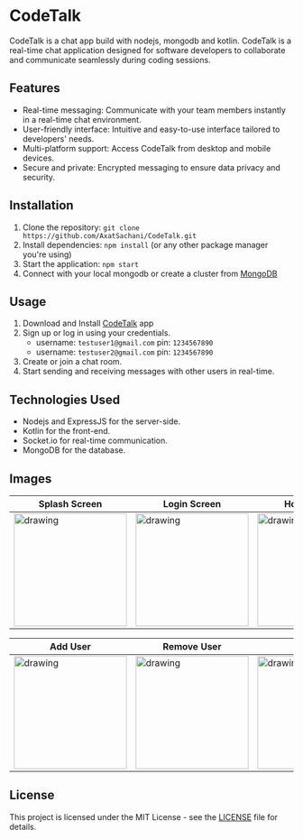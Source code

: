 # CodeTalk
CodeTalk is a chat app build with nodejs, mongodb and kotlin.
CodeTalk is a real-time chat application designed for software developers to collaborate and communicate seamlessly during coding sessions.

## Features

- Real-time messaging: Communicate with your team members instantly in a real-time chat environment.
- User-friendly interface: Intuitive and easy-to-use interface tailored to developers' needs.
- Multi-platform support: Access CodeTalk from desktop and mobile devices.
- Secure and private: Encrypted messaging to ensure data privacy and security.


## Installation

1. Clone the repository: `git clone https://github.com/AxatSachani/CodeTalk.git`
2. Install dependencies: `npm install` (or any other package manager you're using)
3. Start the application: `npm start`
4. Connect with your local mongodb or create a cluster from [MongoDB](https://account.mongodb.com/account/login)


## Usage

1. Download and Install [CodeTalk](CodeTalk.apk) app
2. Sign up or log in using your credentials.
   * username: `testuser1@gmail.com` pin: `1234567890`
   * username: `testuser2@gmail.com` pin: `1234567890`
3. Create or join a chat room.
4. Start sending and receiving messages with other users in real-time.


## Technologies Used

- Nodejs and ExpressJS for the server-side.
- Kotlin for the front-end.
- Socket.io for real-time communication.
- MongoDB for the database.


## Images
|                     Splash Screen                     |                     Login Screen                     |                      Home Screen                     |                      Chat Screen                     |
| ----------------------------------------------------- |----------------------------------------------------- |----------------------------------------------------- |----------------------------------------------------- |
| <img src=https://axat.b-cdn.net/CodeTalk/1.JPEG alt="drawing" width=200px; /> |<img src=https://axat.b-cdn.net/CodeTalk/5.JPEG alt="drawing" width=200px; /> |<img src=https://axat.b-cdn.net/CodeTalk/3.JPEG alt="drawing" width=200px; /> |<img src=https://axat.b-cdn.net/CodeTalk/8.JPEG alt="drawing" width=200px; /> |

|                     Add User                          |                    Remove User                       |                    Features                          |                    Create Group                      |
| ----------------------------------------------------- |----------------------------------------------------- |----------------------------------------------------- |----------------------------------------------------- |
| <img src=https://axat.b-cdn.net/CodeTalk/10.JPEG alt="drawing" width=200px; /> |<img src=https://axat.b-cdn.net/CodeTalk/6.JPEG alt="drawing" width=200px; /> |<img src=https://axat.b-cdn.net/CodeTalk/7.JPEG alt="drawing" width=200px; /> |<img src=https://axat.b-cdn.net/CodeTalk/2.JPEG alt="drawing" width=200px; /> |

## License

This project is licensed under the MIT License - see the [LICENSE](LICENSE) file for details.

